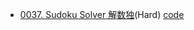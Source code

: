 - [0037. Sudoku Solver 解数独](https://leetcode.com/problems/sudoku-solver/description/)(Hard)  [code]((code/0037_SudokuSolver.py))
